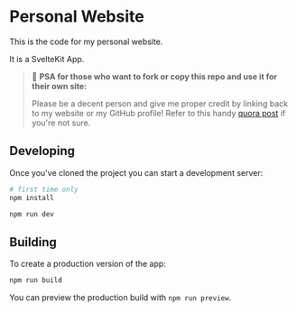 # Personal Website

This is the code for my personal website.

It is a SvelteKit App.

> 📢 **PSA for those who want to fork or copy this repo and use it for their own site:**
>
> Please be a decent person and give me proper credit by linking back to my website or my GitHub profile! Refer to this handy [quora post](https://www.quora.com/Is-it-bad-to-copy-other-peoples-code) if you're not sure.

## Developing

Once you've cloned the project you can start a development server:

```bash
# first time only
npm install

npm run dev
```

## Building

To create a production version of the app:

```bash
npm run build
```

You can preview the production build with `npm run preview`.

